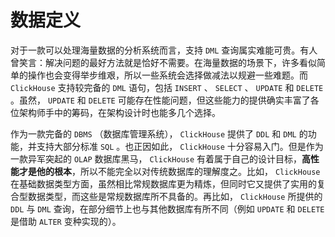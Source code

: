 # 数据定义

对于一款可以处理海量数据的分析系统而言，支持 `DML` 查询属实难能可贵。有人曾笑言：解决问题的最好方法就是恰好不需要。在海量数据的场景下，许多看似简单的操作也会变得举步维艰，所以一些系统会选择做减法以规避一些难题。而 `ClickHouse` 支持较完备的 `DML` 语句，包括 `INSERT` 、 `SELECT` 、 `UPDATE` 和 `DELETE` 。虽然， `UPDATE` 和 `DELETE` 可能存在性能问题，但这些能力的提供确实丰富了各位架构师手中的筹码，在架构设计时也能多几个选择。

作为一款完备的 `DBMS` （数据库管理系统）， `ClickHouse` 提供了 `DDL` 和 `DML` 的功能，并支持大部分标准 `SQL` 。也正因如此， `ClickHouse` 十分容易入门。但是作为一款异军突起的 `OLAP` 数据库黑马， `ClickHouse` 有着属于自己的设计目标，**高性能才是他的根本**，所以不能完全以对传统数据库的理解度之。比如， `ClickHouse` 在基础数据类型方面，虽然相比常规数据库更为精炼，但同时它又提供了实用的复合型数据类型，而这些是常规数据库所不具备的。再比如， `ClickHouse` 所提供的 `DDL` 与 `DML` 查询，在部分细节上也与其他数据库有所不同（例如 `UPDATE` 和 `DELETE` 是借助 `ALTER` 变种实现的）。
